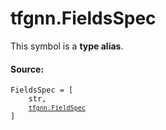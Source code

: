 <div itemscope itemtype="http://developers.google.com/ReferenceObject">
<meta itemprop="name" content="tfgnn.FieldsSpec" />
<meta itemprop="path" content="Stable" />
</div>

# tfgnn.FieldsSpec

<!-- Insert buttons and diff -->
This symbol is a **type alias**.



#### Source:

<pre class="devsite-click-to-copy prettyprint lang-py tfo-signature-link">
<code>FieldsSpec = <class 'Mapping'>[
    str,
    <a href="../tfgnn/FieldSpec.md"><code>tfgnn.FieldSpec</code></a>
]
</code></pre>



<!-- Placeholder for "Used in" -->
